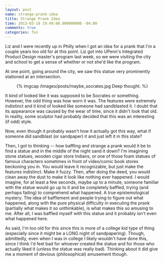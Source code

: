 ```yaml
---
layout: post
name: strange-prank-idea
title: Strange Prank Idea
time: 2013-03-18 19:49:00.000000000 -04:00
comments: true
categories: fun
---
```

Liz and I were recently up in Philly when I got an idea for a prank that I'm a couple years too old for at this point. Liz got into UPenn's Integrated Product Design master's program last week, so we were visiting the city and school to get a sense of whether or not she'd like the program.

At one point, going around the city, we saw this statue very prominently stationed at an intersection.
<div align="center" style="text-align: center;">{% imgcap /images/posts/maybe_socrates.jpg Deep thought. %}</div>
<!-- more -->

It kind of looked like it was supposed to be Socrates or something. However, the odd thing was how worn it was. The features were extremely indistinct and it kind of looked like someone had sandblasted it. I doubt that its appearance was caused by the wear of time, since it didn't look that old. In reality, some sculptor had probably decided that this was an interesting (if odd) style.

Now, even though it probably wasn't how it actually got this way, what if someone did&nbsp;sandblast (or sandpaper) it and just left it in this state?

Then, I got to thinking -- how baffling and strange a prank would it be to find a statue and in the middle of the night sand it down? I'm imagining stone statues, wooden cigar store Indians, or one of those foam statues of famous characters sometimes in front of video/comic book stores beckoning you in. You would leave it recognizable, but just make the features indistinct. Make it fuzzy. Then, after doing the deed, you would clean away the dust to make it look like nothing ever happened. I would imagine, for at least a few seconds, maybe up to a minute, someone familiar with the statue would go up to it and be completely baffled, trying (and perhaps failing) to comprehend what happened. A true epistemological mystery. The idea of bafflement and people trying to figure out what happened, along with the pure physical difficulty in executing the prank (partially what makes it so unthinkable), is what makes this so amusing to me. After all, I was baffled myself with this statue and it probably isn't even what happened here.

As said, I'm too old for this since this is more of a college kid type of thing (especially since it might be a LONG night of sandpapering). Though, admittedly, even when I was in college I likely wouldn't have done this, since I think I'd feel bad for whoever created the statue and for those who actually liked it (unless the statue was really bad). Thinking about it did give me a moment of devious (philosophical) amusement though.
